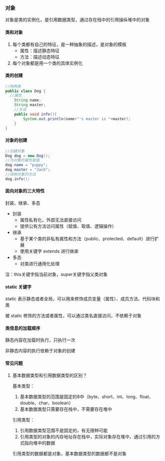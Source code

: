 ### 对象

对象是类的实例化，是引用数据类型，通过存在栈中的引用操纵堆中的对象

#### 类和对象

1. 每个类都有自己的特征，是一种抽象的描述，是对象的模板
    * 属性：描述静态特征
    * 方法：描述动态特征
2. 每个对象都是用一个类的具体实例化

#### 类的创建

```java
//狗狗类
public class Dog {
  //属性
    String name;
    String master;
	//方法
    public void info(){
        System.out.println(name+"'s master is "+master);
    }
}
```

#### 对象的创建

```java
//创建对象
Dog dog = new Dog();
//为对象的属性赋值
dog.name = "puppy";
dog.master = "Jack";
//调用对象的方法
dog.info();
```

#### 面向对象的三大特性

封装、继承、多态

* 封装
    * 属性私有化，外部无法直接访问
    * 提供公有方法访问属性（赋值、取值、逻辑操作）
* 继承
    * 基于某个类的非私有属性和方法（public、protected、default）进行扩展
    * 使用关键字 extends 进行继承
* 多态
    * 对类进行通用化处理

注：this关键字指当前对象，super关键字指父类对象

#### static 关键字

static 表示静态或者全局，可以用来修饰成员变量（属性）、成员方法、代码块和类

被 static 修饰的方法或者属性，可以通过类名直接访问，不依赖于对象

#### 类信息的加载顺序

静态内容在加载时执行，只执行一次

非静态内容的执行依赖于对象的创建

#### 常见问题

1. 基本数据类型和引用数据类型的区别？

   基本类型：

    1. 基本数据类型的范围是固定的8中（byte、short、int、long、float、double、char、boolean）
    2. 基本数据类型只需要存在栈中，不需要存在堆中

   引用类型：

    1. 引用数据类型范围不是固定的，有无限种可能
    2. 引用类型的对象的内存地址存在栈中，实际对象存在堆中，通过引用的方式指向堆中的数据

   引用类型的数据都是对象，基本数据类型的数据都不是对象

   


